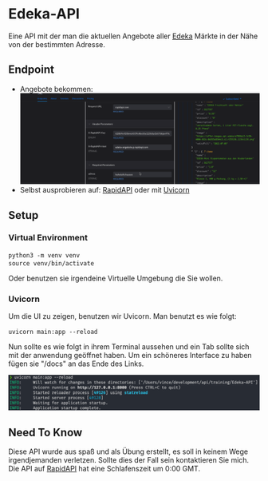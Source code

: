 # Edeka-API
Eine API mit der man die aktuellen Angebote aller [Edeka](edeka.com) Märkte in der Nähe von der bestimmten Adresse.

## Endpoint
* Angebote bekommen:
    ![get_offers](/images/get_offers.gif)
* Selbst ausprobieren auf: [RapidAPI](https://rapidapi.com/VinceDerPrince/api/edeka-angebote) oder mit [Uvicorn](#uvicorn)

## Setup
### Virtual Environment
```
python3 -m venv venv
source venv/bin/activate
```
Oder benutzen sie irgendeine Virtuelle Umgebung die Sie wollen.

### Uvicorn
Um die UI zu zeigen, benutzen wir Uvicorn.
Man benutzt es wie folgt:
```
uvicorn main:app --reload
```
Nun sollte es wie folgt in ihrem Terminal aussehen und ein Tab sollte sich mit der anwendung geöffnet haben. Um ein schöneres Interface zu haben fügen sie "/docs" an das Ende des Links.

![Uvicorn Setup](/images/uvicorn_setup.png)

## Need To Know
Diese API wurde aus spaß und als Übung erstellt, es soll in keinem Wege irgendjemanden verletzen. Sollte dies der Fall sein kontaktieren Sie mich. 
Die API auf [RapidAPI](rapidapi.com) hat eine Schlafenszeit um 0:00 GMT. 
